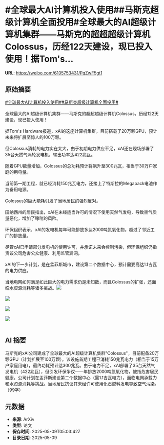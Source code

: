 # #全球最大AI计算机投入使用##马斯克超级计算机全面投用#全球最大的AI超级计算机集群——马斯克的超超超级计算机Colossus，历经122天建设，现已投入使用！据Tom's...

**URL**: https://weibo.com/6105753431/PqZwF5gt1

## 原始摘要

<a href="https://m.weibo.cn/search?containerid=231522type%3D1%26t%3D10%26q%3D%23%E5%85%A8%E7%90%83%E6%9C%80%E5%A4%A7AI%E8%AE%A1%E7%AE%97%E6%9C%BA%E6%8A%95%E5%85%A5%E4%BD%BF%E7%94%A8%23&amp;extparam=%23%E5%85%A8%E7%90%83%E6%9C%80%E5%A4%A7AI%E8%AE%A1%E7%AE%97%E6%9C%BA%E6%8A%95%E5%85%A5%E4%BD%BF%E7%94%A8%23" data-hide=""><span class="surl-text">#全球最大AI计算机投入使用#</span></a><a href="https://m.weibo.cn/search?containerid=231522type%3D1%26t%3D10%26q%3D%23%E9%A9%AC%E6%96%AF%E5%85%8B%E8%B6%85%E7%BA%A7%E8%AE%A1%E7%AE%97%E6%9C%BA%E5%85%A8%E9%9D%A2%E6%8A%95%E7%94%A8%23&amp;extparam=%23%E9%A9%AC%E6%96%AF%E5%85%8B%E8%B6%85%E7%BA%A7%E8%AE%A1%E7%AE%97%E6%9C%BA%E5%85%A8%E9%9D%A2%E6%8A%95%E7%94%A8%23" data-hide=""><span class="surl-text">#马斯克超级计算机全面投用#</span></a><br><br>全球最大的AI超级计算机集群——马斯克的超超超级计算机Colossus，历经122天建设，现已投入使用！<br><br>据Tom's Hardware报道，xAI的这座计算机集群，目前搭载了20万颗GPU，预计未来将扩展至惊人的100万颗。<br><br>但Colossus消耗的电力实在太大，由于初期电力供应不足，xAI还在现场部署了35台天然气涡轮发电机，输出功率达422兆瓦。<br><br>随着GPU数量增加，Colossus的总功耗预计将飙升至300兆瓦，相当于30万户家庭的用电量。<br><br>当前第一期工程，就已经消耗150兆瓦电力，还接上了特斯拉的Megapack电池作为备用电源。<br><br>Colossus的巨大能耗引发了当地居民的强烈反对。<br><br>田纳西州的居民指出，xAI在未经适当许可的情况下使用天然气发电，导致空气质量恶化，增加了哮喘的风险。<br><br>环保组织表示，xAI的发电机每年可能排放多达2000吨氮氧化物，超过了邻近工厂的排放量。<br><br>尽管xAI已申请部分发电机的使用许可，并承诺未来会控制污染，但环保组织仍指责该公司危害公众健康、利用监管漏洞。<br><br>xAI的下一步计划，是在孟菲斯城市，建设第二个数据中心，预计需要高达1.1吉瓦的电力供应。<br><br>当地电网如何满足如此巨大的电力需求仍是未知数，而且Colossus的扩张，还面临水资源消耗等诸多挑战。<img style="" src="https://tvax2.sinaimg.cn/large/006Fd7o3gy1i1907pceyzj31hc0k07wh.jpg" referrerpolicy="no-referrer"><br><br><img style="" src="https://tvax1.sinaimg.cn/large/006Fd7o3gy1i1907a430uj31z4185u0s.jpg" referrerpolicy="no-referrer"><br><br><img style="" src="https://tvax1.sinaimg.cn/large/006Fd7o3gy1i1907a4ibhj30xb0iq1cp.jpg" referrerpolicy="no-referrer"><br><br><img style="" src="https://tvax3.sinaimg.cn/large/006Fd7o3gy1i1909bwuo8j31fg0z8e81.jpg" referrerpolicy="no-referrer"><br><br>

## AI 摘要

马斯克的xAI公司建成了全球最大的AI超级计算机集群"Colossus"，目前配备20万颗GPU（计划扩展至100万颗）。该设施首期工程已消耗150兆瓦电力（相当于15万户家庭用电），最终功耗预计达300兆瓦。由于电力不足，xAI部署了35台天然气发电机（422兆瓦），但引发环保争议——年排放2000吨氮氧化物，被指危害居民健康。公司计划在孟菲斯建设第二个数据中心（需1.1吉瓦电力），面临电网承载力和水资源消耗等挑战。当地居民抗议其未经许可使用化石燃料发电导致空气污染。（99字）

## 元数据

- **来源**: ArXiv
- **类型**: 论文
- **保存时间**: 2025-05-09T05:03:42Z
- **目录日期**: 2025-05-09
